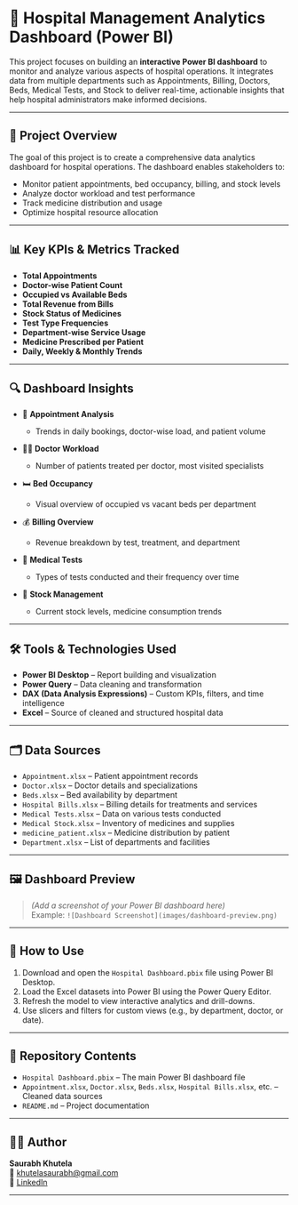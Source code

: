 # 🏥 Hospital Management Analytics Dashboard (Power BI)

This project focuses on building an **interactive Power BI dashboard** to monitor and analyze various aspects of hospital operations. It integrates data from multiple departments such as Appointments, Billing, Doctors, Beds, Medical Tests, and Stock to deliver real-time, actionable insights that help hospital administrators make informed decisions.

---

## 📌 Project Overview

The goal of this project is to create a comprehensive data analytics dashboard for hospital operations. The dashboard enables stakeholders to:

- Monitor patient appointments, bed occupancy, billing, and stock levels
- Analyze doctor workload and test performance
- Track medicine distribution and usage
- Optimize hospital resource allocation

---

## 📊 Key KPIs & Metrics Tracked

- **Total Appointments**
- **Doctor-wise Patient Count**
- **Occupied vs Available Beds**
- **Total Revenue from Bills**
- **Stock Status of Medicines**
- **Test Type Frequencies**
- **Department-wise Service Usage**
- **Medicine Prescribed per Patient**
- **Daily, Weekly & Monthly Trends**

---

## 🔍 Dashboard Insights

- 📅 **Appointment Analysis**  
  - Trends in daily bookings, doctor-wise load, and patient volume

- 🧑‍⚕️ **Doctor Workload**  
  - Number of patients treated per doctor, most visited specialists

- 🛏 **Bed Occupancy**  
  - Visual overview of occupied vs vacant beds per department

- 💰 **Billing Overview**  
  - Revenue breakdown by test, treatment, and department

- 💉 **Medical Tests**  
  - Types of tests conducted and their frequency over time

- 💊 **Stock Management**  
  - Current stock levels, medicine consumption trends

---

## 🛠 Tools & Technologies Used

- **Power BI Desktop** – Report building and visualization  
- **Power Query** – Data cleaning and transformation  
- **DAX (Data Analysis Expressions)** – Custom KPIs, filters, and time intelligence  
- **Excel** – Source of cleaned and structured hospital data

---

## 🗂 Data Sources

- `Appointment.xlsx` – Patient appointment records  
- `Doctor.xlsx` – Doctor details and specializations  
- `Beds.xlsx` – Bed availability by department  
- `Hospital Bills.xlsx` – Billing details for treatments and services  
- `Medical Tests.xlsx` – Data on various tests conducted  
- `Medical Stock.xlsx` – Inventory of medicines and supplies  
- `medicine_patient.xlsx` – Medicine distribution by patient  
- `Department.xlsx` – List of departments and facilities  

---

## 🖼 Dashboard Preview

> *(Add a screenshot of your Power BI dashboard here)*  
> Example: `![Dashboard Screenshot](images/dashboard-preview.png)`

---

## 🚀 How to Use

1. Download and open the `Hospital Dashboard.pbix` file using Power BI Desktop.
2. Load the Excel datasets into Power BI using the Power Query Editor.
3. Refresh the model to view interactive analytics and drill-downs.
4. Use slicers and filters for custom views (e.g., by department, doctor, or date).

---

## 📁 Repository Contents

- `Hospital Dashboard.pbix` – The main Power BI dashboard file  
- `Appointment.xlsx`, `Doctor.xlsx`, `Beds.xlsx`, `Hospital Bills.xlsx`, etc. – Cleaned data sources  
- `README.md` – Project documentation

---

## 🙋‍♂ Author


**Saurabh Khutela**  
📧 khutelasaurabh@gmail.com  
🔗 [LinkedIn](https://www.linkedin.com/in/saurabh-khutela/)


---

